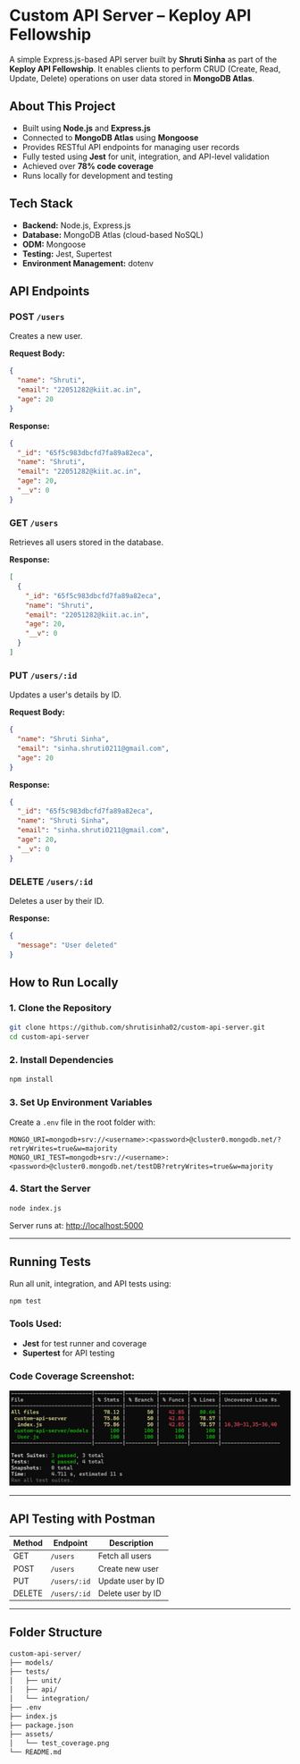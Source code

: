 # Custom API Server – Keploy API Fellowship

A simple Express.js-based API server built by **Shruti Sinha** as part of the **Keploy API Fellowship**. It enables clients to perform CRUD (Create, Read, Update, Delete) operations on user data stored in **MongoDB Atlas**.


## About This Project

- Built using **Node.js** and **Express.js**
- Connected to **MongoDB Atlas** using **Mongoose**
- Provides RESTful API endpoints for managing user records
- Fully tested using **Jest** for unit, integration, and API-level validation
- Achieved over **78% code coverage**
- Runs locally for development and testing


## Tech Stack

- **Backend:** Node.js, Express.js
- **Database:** MongoDB Atlas (cloud-based NoSQL)
- **ODM:** Mongoose
- **Testing:** Jest, Supertest
- **Environment Management:** dotenv


## API Endpoints

### POST `/users`
Creates a new user.

**Request Body:**
```json
{
  "name": "Shruti",
  "email": "22051282@kiit.ac.in",
  "age": 20
}
```

**Response:**
```json
{
  "_id": "65f5c983dbcfd7fa89a82eca",
  "name": "Shruti",
  "email": "22051282@kiit.ac.in",
  "age": 20,
  "__v": 0
}
```

### GET `/users`
Retrieves all users stored in the database.

**Response:**
```json
[
  {
    "_id": "65f5c983dbcfd7fa89a82eca",
    "name": "Shruti",
    "email": "22051282@kiit.ac.in",
    "age": 20,
    "__v": 0
  }
]
```

### PUT `/users/:id`
Updates a user's details by ID.

**Request Body:**
```json
{
  "name": "Shruti Sinha",
  "email": "sinha.shruti0211@gmail.com",
  "age": 20
}
```

**Response:**
```json
{
  "_id": "65f5c983dbcfd7fa89a82eca",
  "name": "Shruti Sinha",
  "email": "sinha.shruti0211@gmail.com",
  "age": 20,
  "__v": 0
}
```

### DELETE `/users/:id`
Deletes a user by their ID.

**Response:**
```json
{
  "message": "User deleted"
}
```

## How to Run Locally

### 1. Clone the Repository
```bash
git clone https://github.com/shrutisinha02/custom-api-server.git
cd custom-api-server
```

### 2. Install Dependencies
```bash
npm install
```

### 3. Set Up Environment Variables
Create a `.env` file in the root folder with:
```
MONGO_URI=mongodb+srv://<username>:<password>@cluster0.mongodb.net/?retryWrites=true&w=majority
MONGO_URI_TEST=mongodb+srv://<username>:<password>@cluster0.mongodb.net/testDB?retryWrites=true&w=majority
```

### 4. Start the Server
```bash
node index.js
```
Server runs at: [http://localhost:5000](http://localhost:5000)

---

## Running Tests
Run all unit, integration, and API tests using:
```bash
npm test
```

### Tools Used:
- **Jest** for test runner and coverage
- **Supertest** for API testing

### Code Coverage Screenshot:
![Test Coverage](./assets/test_coverage.png)

---

## API Testing with Postman

| Method | Endpoint     | Description       |
| ------ | ------------ | ----------------- |
| GET    | `/users`     | Fetch all users   |
| POST   | `/users`     | Create new user   |
| PUT    | `/users/:id` | Update user by ID |
| DELETE | `/users/:id` | Delete user by ID |

---

## Folder Structure
```
custom-api-server/
├── models/              
├── tests/               
│   ├── unit/
│   ├── api/
│   └── integration/
├── .env
├── index.js             
├── package.json
├── assets/
│   └── test_coverage.png
└── README.md
